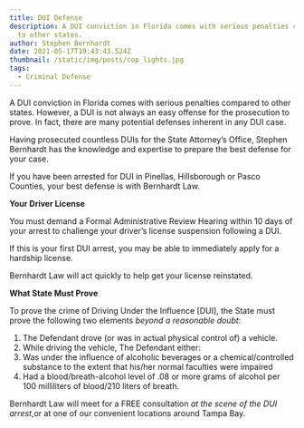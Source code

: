 ```yaml
---
title: DUI Defense
description: A DUI conviction in Florida comes with serious penalties compared
  to other states.
author: Stephen Bernhardt
date: 2021-05-17T19:43:43.524Z
thumbnail: /static/img/posts/cop_lights.jpg
tags:
  - Criminal Defense
---
```

A DUI conviction in Florida comes with serious penalties compared to other states. However, a DUI is not always an easy offense for the prosecution to prove. In fact, there are many potential defenses inherent in any DUI case.

Having prosecuted countless DUIs for the State Attorney’s Office, Stephen Bernhardt has the knowledge and expertise to prepare the best defense for your case.

If you have been arrested for DUI in Pinellas, Hillsborough or Pasco Counties, your best defense is with Bernhardt Law.

**Your Driver License**

You must demand a Formal Administrative Review Hearing within 10 days of your arrest to challenge your driver’s license suspension following a DUI.

If this is your first DUI arrest, you may be able to immediately apply for a hardship license. 

Bernhardt Law will act quickly to help get your license reinstated.

**What State Must Prove**

To prove the crime of Driving Under the Influence \[DUI], the State must prove the following two elements *beyond a reasonable doubt*:

1. The Defendant drove (or was in actual physical control of) a vehicle.
2. While driving the vehicle, The Defendant either:
3. Was under the influence of alcoholic beverages or a chemical/controlled substance to the extent that his/her normal faculties were impaired
4. Had a blood/breath-alcohol level of .08 or more grams of alcohol per 100 milliliters of blood/210 liters of breath.

Bernhardt Law will meet for a FREE consultation *at the scene of the DUI arrest*,or at one of our convenient locations around Tampa Bay.